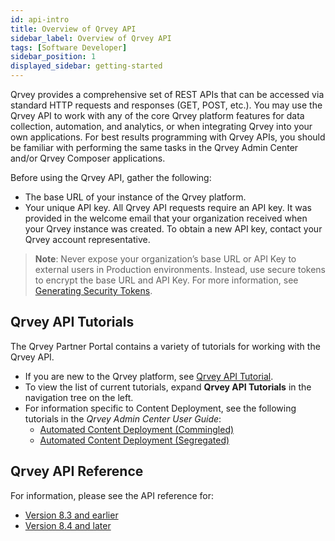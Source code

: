 ```yaml
---
id: api-intro
title: Overview of Qrvey API
sidebar_label: Overview of Qrvey API
tags: [Software Developer]
sidebar_position: 1
displayed_sidebar: getting-started
---
```


<div style={{textAlign: "justify"}}>

Qrvey provides a comprehensive set of REST APIs that can be accessed via standard HTTP requests and responses (GET, POST, etc.). You may use the Qrvey API to work with any of the core Qrvey platform features for data collection, automation, and analytics, or when integrating Qrvey into your own applications. For best results programming with Qrvey APIs, you should be familiar with performing the same tasks in the Qrvey Admin Center and/or Qrvey Composer applications.

Before using the Qrvey API, gather the following:
- The base URL of your instance of the Qrvey platform. 
- Your unique API key. All Qrvey API requests require an API key. It was provided in the welcome email that your organization received when your Qrvey instance was created. To obtain a new API key, contact your Qrvey account representative.

> **Note**: Never expose your organization’s base URL or API Key to external users in Production environments. Instead, use secure tokens to encrypt the base URL and API Key. For more information, see [Generating Security Tokens](../06-Working%20with%20Qrvey%20APIs/generating-security-tokens.md).

## Qrvey API Tutorials
The Qrvey Partner Portal contains a variety of tutorials for working with the Qrvey API. 
* If you are new to the Qrvey platform, see [Qrvey API Tutorial](./Qrvey%20API%20Tutorials/api-tutorial.md).
* To view the list of current tutorials, expand **Qrvey API Tutorials** in the navigation tree on the left. 
* For information specific to Content Deployment, see the following tutorials in the *Qrvey Admin Center User Guide*:
   * [Automated Content Deployment (Commingled)](../../admin/08-Content%20Deployment/automated-CD-commingled.md)
   * [Automated Content Deployment (Segregated)](../../admin/08-Content%20Deployment/automated-CD-segregated.md)

## Qrvey API Reference
For information, please see the API reference for:

- [Version 8.3 and earlier](https://qrvey.stoplight.io/docs/qrvey-api-doc/branches/release%2F8.3--Earlier/)
- [Version 8.4 and later](https://qrvey.stoplight.io/docs/qrvey-api-doc/branches/release%2F8.4--Later/)


</div>